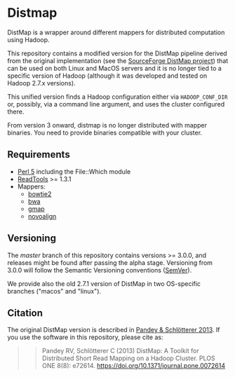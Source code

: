 # Distmap

DistMap is a wrapper around different mappers for distributed computation using Hadoop.

This repository contains a modified version for the DistMap pipeline derived from the original
implementation (see the [SourceForge DistMap project](https://sourceforge.net/projects/distmap/))
that can be used on both Linux and MacOS servers and it is no longer tied to a specific version of
Hadoop (although it was developed and tested on Hadoop 2.7.x versions).

This unified version finds a Hadoop configuration either via `HADOOP_CONF_DIR` or, possibly,
via a command line argument, and uses the cluster configured there.

From version 3 onward, distmap is no longer distributed with mapper binaries.
You need to provide binaries compatible with your cluster.

## Requirements

* [Perl 5](https://dev.perl.org/perl5/) including the File::Which module
* [ReadTools](http://magicdgs.github.io/ReadTools/) >= 1.3.1
* Mappers:
  - [bowtie2](http://bowtie-bio.sourceforge.net/bowtie2/index.shtml)
  - [bwa](http://bio-bwa.sourceforge.net/)
  - [gmap](http://research-pub.gene.com/gmap/)
  - [novoalign](http://www.novocraft.com/products/novoalign/)


## Versioning

The _master_ branch of this repository contains versions >= 3.0.0, and releases might be found after
passing the alpha stage. Versioning from 3.0.0 will follow the Semantic Versioning conventions
([SemVer](https://semver.org/)).

We provide also the old 2.7.1 version of DistMap in two OS-specific branches ("macos" and "linux").


## Citation

The original DistMap version is described in [Pandey & Schlötterer 2013](http://journals.plos.org/plosone/article?id=10.1371/journal.pone.0072614).
If you use the software in this repository, please cite as:

>> Pandey RV, Schlötterer C (2013) DistMap: A Toolkit for Distributed Short Read Mapping on a Hadoop Cluster. PLOS ONE 8(8): e72614. https://doi.org/10.1371/journal.pone.0072614
